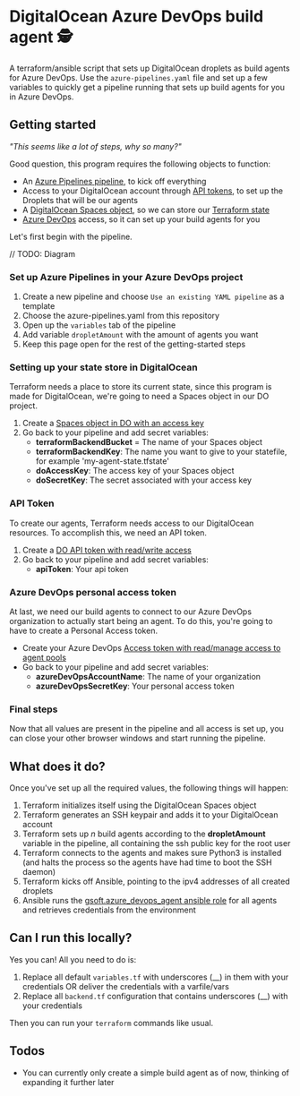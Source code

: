 # DigitalOcean Azure DevOps build agent 🕵️

A terraform/ansible script that sets up DigitalOcean droplets as build agents for Azure DevOps.
Use the `azure-pipelines.yaml` file and set up a few variables to quickly get a pipeline running that sets up build
agents for you in Azure DevOps.

## Getting started

_"This seems like a lot of steps, why so many?"_

Good question, this program requires the following objects to function:

- An [Azure Pipelines pipeline](https://azure.microsoft.com/nl-nl/services/devops/pipelines/), to kick off everything
- Access to your DigitalOcean account through [API tokens](https://www.digitalocean.com/docs/apis-clis/api/create-personal-access-token/), to set up the Droplets that will be our agents
- A [DigitalOcean Spaces object](https://www.digitalocean.com/community/tutorials/how-to-create-a-digitalocean-space-and-api-key), so we can store our [Terraform state](https://www.terraform.io/docs/state/index.html)
- [Azure DevOps](https://azure.microsoft.com/nl-nl/services/devops/) access, so it can set up your build agents for you

Let's first begin with the pipeline.

// TODO: Diagram

### Set up Azure Pipelines in your Azure DevOps project

1. Create a new pipeline and choose `Use an existing YAML pipeline` as a template
1. Choose the azure-pipelines.yaml from this repository
1. Open up the `variables` tab of the pipeline
1. Add variable `dropletAmount` with the amount of agents you want
1. Keep this page open for the rest of the getting-started steps

### Setting up your state store in DigitalOcean

Terraform needs a place to store its current state, since this program is made for DigitalOcean, we're going to need
a Spaces object in our DO project.

1. Create a [Spaces object in DO with an access key](https://www.digitalocean.com/community/tutorials/how-to-create-a-digitalocean-space-and-api-key)
1. Go back to your pipeline and add secret variables:
    - **terraformBackendBucket** = The name of your Spaces object
    - **terraformBackendKey**: The name you want to give to your statefile, for example 'my-agent-state.tfstate'
    - **doAccessKey**: The access key of your Spaces object
    - **doSecretKey**: The secret associated with your access key

### API Token

To create our agents, Terraform needs access to our DigitalOcean resources.
To accomplish this, we need an API token.

1. Create a [DO API token with read/write access](https://www.digitalocean.com/docs/apis-clis/api/create-personal-access-token/)
1. Go back to your pipeline and add secret variables:
    - **apiToken**: Your api token

### Azure DevOps personal access token

At last, we need our build agents to connect to our Azure DevOps organization to actually start being an agent.
To do this, you're going to have to create a Personal Access token.

- Create your Azure DevOps [Access token with read/manage access to agent pools](https://docs.microsoft.com/en-us/azure/devops/organizations/accounts/use-personal-access-tokens-to-authenticate?view=azure-devops&tabs=preview-page)
- Go back to your pipeline and add secret variables:
    - **azureDevOpsAccountName**: The name of your organization
    - **azureDevOpsSecretKey**: Your personal access token

### Final steps

Now that all values are present in the pipeline and all access is set up, you can close your other browser windows
and start running the pipeline.

## What does it do?

Once you've set up all the required values, the following things will happen:

1. Terraform initializes itself using the DigitalOcean Spaces object
1. Terraform generates an SSH keypair and adds it to your DigitalOcean account
1. Terraform sets up _n_ build agents according to the **dropletAmount** variable in the pipeline, all containing the ssh public key for the root user
1. Terraform connects to the agents and makes sure Python3 is installed (and halts the process so the agents have had time to boot the SSH daemon)
1. Terraform kicks off Ansible, pointing to the ipv4 addresses of all created droplets
1. Ansible runs the [gsoft.azure_devops_agent ansible role](https://github.com/gsoft-inc/ansible-role-azure-devops-agent) for all agents and retrieves credentials from the environment

## Can I run this locally?

Yes you can!
All you need to do is:

1. Replace all default `variables.tf` with underscores (__) in them with your credentials OR deliver the credentials with a varfile/vars
1. Replace all `backend.tf` configuration that contains underscores (__) with your credentials

Then you can run your `terraform` commands like usual.

## Todos

- You can currently only create a simple build agent as of now, thinking of expanding it further later
